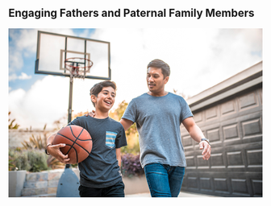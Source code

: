 <section class="usa-hero hero-topics" aria-label="Introduction">
  <div class="grid-container">
    <div class="usa-hero__callout">
      <h1 class="usa-hero__heading">
        <span class="usa-hero__heading--alt">Engaging Fathers and Paternal Family Members</span>
      </h1> 
    <div class="hero-image"><img src="/assets/icons/images/family-practice.jpg" /></div>
    </div>
  </div>
</section>